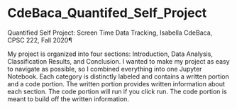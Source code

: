 # CdeBaca_Quantifed_Self_Project
Quantified Self Project: Screen Time Data Tracking, Isabella CdeBaca, CPSC 222, Fall 2020¶

My project is organized into four sections: Introduction, Data Analysis, Classification Results, and Conclusion. I wanted to make my project as easy to navigate as possible, so I combined everything into one Jupyter Notebook. Each category is distinctly labeled and contains a written portion and a code portion. The written portion provides written information about each section. The code portion will run if you click run. The code portion is meant to build off the written information.
